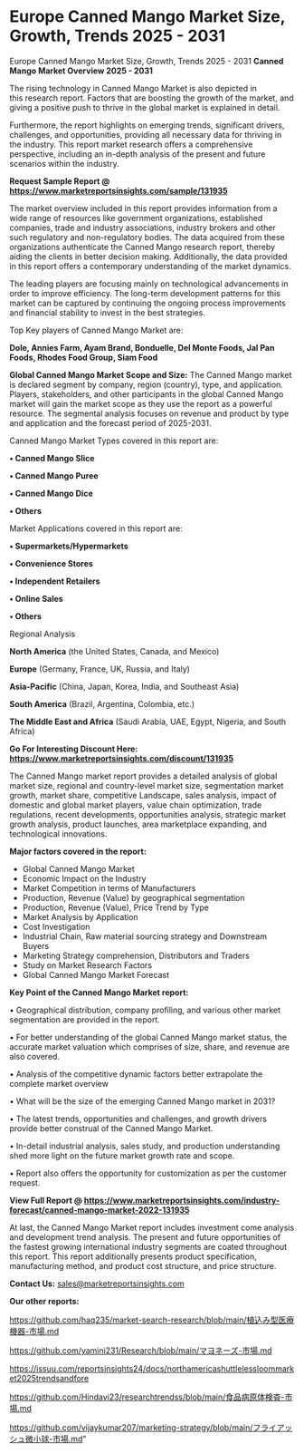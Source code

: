 # Europe Canned Mango Market Size, Growth, Trends 2025 - 2031
Europe Canned Mango Market Size, Growth, Trends 2025 - 2031
<Strong> Canned Mango Market Overview 2025 - 2031</strong>

The rising technology in Canned Mango Market is also depicted in this research report. Factors that are boosting the growth of the market, and giving a positive push to thrive in the global market is explained in detail.

Furthermore, the report highlights on emerging trends, significant drivers, challenges, and opportunities, providing all necessary data for thriving in the industry. This report market research offers a comprehensive perspective, including an in-depth analysis of the present and future scenarios within the industry.

<strong>Request Sample Report @ <a href=https://www.marketreportsinsights.com/sample/131935>https://www.marketreportsinsights.com/sample/131935</a></strong>

The market overview included in this report provides information from a wide range of resources like government organizations, established companies, trade and industry associations, industry brokers and other such regulatory and non-regulatory bodies. The data acquired from these organizations authenticate the Canned Mango research report, thereby aiding the clients in better decision making. Additionally, the data provided in this report offers a contemporary understanding of the market dynamics.

The leading players are focusing mainly on technological advancements in order to improve efficiency. The long-term development patterns for this market can be captured by continuing the ongoing process improvements and financial stability to invest in the best strategies.

Top Key players of Canned Mango Market are:

<strong>Dole, Annies Farm, Ayam Brand, Bonduelle, Del Monte Foods, Jal Pan Foods, Rhodes Food Group, Siam Food</strong>

<strong><b>Global Canned Mango Market Scope and Size:</b></strong>
The Canned Mango market is declared segment by company, region (country), type, and application. Players, stakeholders, and other participants in the global Canned Mango market will gain the market scope as they use the report as a powerful resource. The segmental analysis focuses on revenue and product by type and application and the forecast period of 2025-2031.

Canned Mango Market Types covered in this report are:

<strong>• Canned Mango Slice

• Canned Mango Puree

• Canned Mango Dice

• Others</strong>

Market Applications covered in this report are:

<strong>• Supermarkets/Hypermarkets

• Convenience Stores

• Independent Retailers

• Online Sales

• Others</strong> 

Regional Analysis

<strong>North America</strong> (the United States, Canada, and Mexico)

<strong>Europe</strong> (Germany, France, UK, Russia, and Italy)

<strong>Asia-Pacific</strong> (China, Japan, Korea, India, and Southeast Asia)

<strong>South America</strong> (Brazil, Argentina, Colombia, etc.)

<strong>The Middle East and Africa</strong> (Saudi Arabia, UAE, Egypt, Nigeria, and South Africa)

<strong>Go For Interesting Discount Here: <a href=https://www.marketreportsinsights.com/discount/131935>https://www.marketreportsinsights.com/discount/131935</a></strong>

The Canned Mango market report provides a detailed analysis of global market size, regional and country-level market size, segmentation market growth, market share, competitive Landscape, sales analysis, impact of domestic and global market players, value chain optimization, trade regulations, recent developments, opportunities analysis, strategic market growth analysis, product launches, area marketplace expanding, and technological innovations.

<strong><b>Major factors covered in the report:</b></strong>
<ul>
  <li>Global Canned Mango Market </li>
  <li>Economic Impact on the Industry</li>
  <li>Market Competition in terms of Manufacturers</li>
  <li>Production, Revenue (Value) by geographical segmentation</li>
  <li>Production, Revenue (Value), Price Trend by Type</li>
  <li>Market Analysis by Application</li>
  <li>Cost Investigation</li>
  <li>Industrial Chain, Raw material sourcing strategy and Downstream Buyers</li>
  <li>Marketing Strategy comprehension, Distributors and Traders</li>
  <li>Study on Market Research Factors</li>
  <li>Global Canned Mango Market Forecast</li>
</ul>

<strong><b>Key Point of the Canned Mango Market report:</b></strong>

• Geographical distribution, company profiling, and various other market segmentation are provided in the report.

• For better understanding of the global Canned Mango market status, the accurate market valuation which comprises of size, share, and revenue are also covered.

• Analysis of the competitive dynamic factors better extrapolate the complete market overview

• What will be the size of the emerging Canned Mango market in 2031?

• The latest trends, opportunities and challenges, and growth drivers provide better construal of the Canned Mango Market.

• In-detail industrial analysis, sales study, and production understanding shed more light on the future market growth rate and scope.

• Report also offers the opportunity for customization as per the customer request.

<strong><b>View Full Report @ <a href=https://www.marketreportsinsights.com/industry-forecast/canned-mango-market-2022-131935>https://www.marketreportsinsights.com/industry-forecast/canned-mango-market-2022-131935</a></b></strong>


At last, the Canned Mango Market report includes investment come analysis and development trend analysis. The present and future opportunities of the fastest growing international industry segments are coated throughout this report. This report additionally presents product specification, manufacturing method, and product cost structure, and price structure.

<strong>Contact Us:</strong>
sales@marketreportsinsights.com

<strong>Our other reports:</strong>

<a href=https://github.com/haq235/market-search-research/blob/main/植込み型医療機器-市場.md>https://github.com/haq235/market-search-research/blob/main/植込み型医療機器-市場.md</a>

<a href=https://github.com/yamini231/Research/blob/main/マヨネーズ-市場.md>https://github.com/yamini231/Research/blob/main/マヨネーズ-市場.md</a>

<a href=https://issuu.com/reportsinsights24/docs/northamericashuttlelessloommarket2025trendsandfore>https://issuu.com/reportsinsights24/docs/northamericashuttlelessloommarket2025trendsandfore</a>

<a href=https://github.com/Hindavi23/researchtrendss/blob/main/食品病原体検査-市場.md>https://github.com/Hindavi23/researchtrendss/blob/main/食品病原体検査-市場.md</a>

<a href=https://github.com/vijaykumar207/marketing-strategy/blob/main/フライアッシュ微小球-市場.md>https://github.com/vijaykumar207/marketing-strategy/blob/main/フライアッシュ微小球-市場.md</a>"
